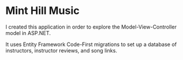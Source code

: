 # Mint Hill Music
I created this application in order to explore the Model-View-Controller model in ASP.NET.

It uses Entity Framework Code-First migrations to set up a database of 
instructors, instructor reviews, and song links.

